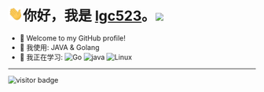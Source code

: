<h1> <img src="hi.gif" width="30px">你好，我是 <a href="https://github.com/lgc523">lgc523</a>。<img src="https://emojis.slackmojis.com/emojis/images/1531847273/4225/blob-beers.gif?1531847273" width="30px"></h1>

- 🌈  Welcome to my GitHub profile!
- 🧠  我使用: JAVA & Golang
- 👣  我正在学习: ![Go](https://img.shields.io/badge/Go-444444.svg?&style=plastic&logo=appveyor&logoColor=00ADD8) ![java](https://img.shields.io/badge/-java-green?style=plastic&logo=appveyor) ![Linux](https://img.shields.io/badge/-Linux-green?&style=plastic&logo=appveyor&logoColor=00ADD8) 
---

<p  align="left">
  <img src="https://visitor-badge.glitch.me/badge?page_id=lgc523" alt="visitor badge"/>
</p>
